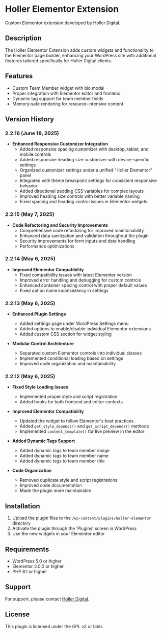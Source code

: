 # Holler Elementor Extension

Custom Elementor extension developed by Holler Digital.

## Description

The Holler Elementor Extension adds custom widgets and functionality to the Elementor page builder, enhancing your WordPress site with additional features tailored specifically for Holler Digital clients.

## Features

- Custom Team Member widget with bio modal
- Proper integration with Elementor editor and frontend
- Dynamic tag support for team member fields
- Memory-safe rendering for resource-intensive content

## Version History

### 2.2.16 (June 18, 2025)
- **Enhanced Responsive Customizer Integration**
  - Added responsive spacing customizer with desktop, tablet, and mobile controls
  - Added responsive heading size customizer with device-specific settings
  - Organized customizer settings under a unified "Holler Elementor" panel
  - Integrated with theme breakpoint settings for consistent responsive behavior
  - Added directional padding CSS variables for complex layouts
  - Improved heading size controls with better variable naming
  - Fixed spacing and heading control issues in Elementor widgets

### 2.2.15 (May 7, 2025)
- **Code Refactoring and Security Improvements**
  - Comprehensive code refactoring for improved maintainability
  - Enhanced data sanitization and validation throughout the plugin
  - Security improvements for form inputs and data handling
  - Performance optimizations

### 2.2.14 (May 6, 2025)
- **Improved Elementor Compatibility**
  - Fixed compatibility issues with latest Elementor version
  - Improved error handling and debugging for custom controls
  - Enhanced container spacing control with proper default values
  - Fixed option name inconsistency in settings

### 2.2.13 (May 6, 2025)
- **Enhanced Plugin Settings**
  - Added settings page under WordPress Settings menu
  - Added options to enable/disable individual Elementor extensions
  - Added custom CSS section for widget styling

- **Modular Control Architecture**
  - Separated custom Elementor controls into individual classes
  - Implemented conditional loading based on settings
  - Improved code organization and maintainability

### 2.2.12 (May 6, 2025)
- **Fixed Style Loading Issues**
  - Implemented proper style and script registration
  - Added hooks for both frontend and editor contexts

- **Improved Elementor Compatibility**
  - Updated the widget to follow Elementor's best practices
  - Added `get_style_depends()` and `get_script_depends()` methods
  - Implemented `content_template()` for live preview in the editor

- **Added Dynamic Tags Support**
  - Added dynamic tags to team member image
  - Added dynamic tags to team member name
  - Added dynamic tags to team member title

- **Code Organization**
  - Removed duplicate style and script registrations
  - Improved code documentation
  - Made the plugin more maintainable

## Installation

1. Upload the plugin files to the `/wp-content/plugins/holler-elementor` directory
2. Activate the plugin through the 'Plugins' screen in WordPress
3. Use the new widgets in your Elementor editor

## Requirements

- WordPress 5.0 or higher
- Elementor 3.0.0 or higher
- PHP 8.1 or higher

## Support

For support, please contact [Holler Digital](https://hollerdigital.com/).

## License

This plugin is licensed under the GPL v2 or later.
